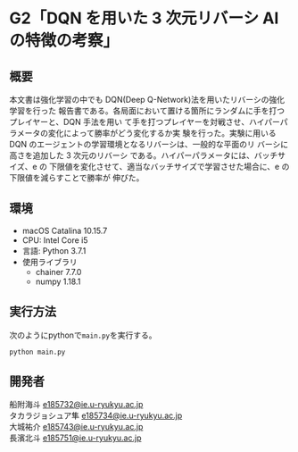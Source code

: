 # G2「DQN を用いた 3 次元リバーシ AI の特徴の考察」
## 概要
本文書は強化学習の中でも DQN(Deep Q-Network)法を用いたリバーシの強化学習を行った 報告書である。各局面において置ける箇所にランダムに手を打つプレイヤーと、DQN 手法を用い て手を打つプレイヤーを対戦させ、ハイパーパラメータの変化によって勝率がどう変化するか実 験を行った。実験に用いる DQN のエージェントの学習環境となるリバーシは、一般的な平面のリ バーシに高さを追加した 3 次元のリバーシ である。ハイパーパラメータには、バッチサイズ、e の 下限値を変化させて、適当なバッチサイズで学習させた場合に、e の下限値を減らすことで勝率が 伸びた。
## 環境
- macOS Catalina 10.15.7
- CPU: Intel Core i5
- 言語: Python 3.7.1
- 使用ライブラリ 
    - chainer 7.7.0 
    - numpy 1.18.1


## 実行方法
次のようにpythonで`main.py`を実行する。
```
python main.py
```
## 開発者
船附海斗 e185732@ie.u-ryukyu.ac.jp  
タカラジョシュア隼 e185734@ie.u-ryukyu.ac.jp  
大城祐介 e185743@ie.u-ryukyu.ac.jp  
長濱北斗 e185751@ie.u-ryukyu.ac.jp  
